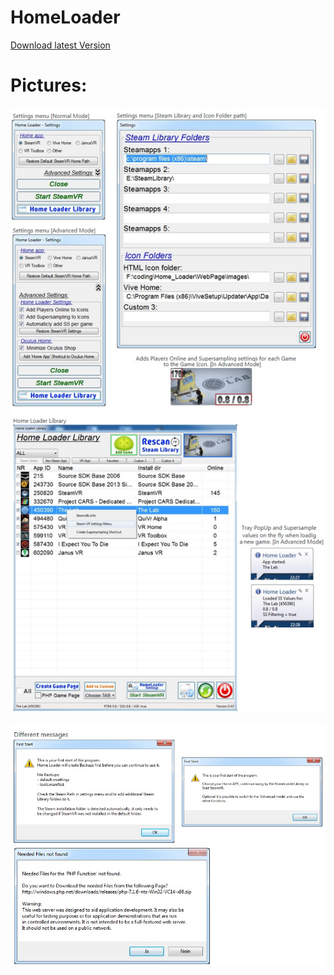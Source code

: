 # HomeLoader
[Download latest Version](https://github.com/CogentHub/HomeLoader/releases/)

# Pictures:

![logo](preview/HomeLoader_pics_1.jpg) 

![logo](preview/HomeLoader_messages_1.jpg) 








